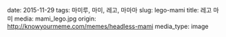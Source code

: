 date: 2015-11-29
tags: 마미루, 마미, 레고, 마마마
slug: lego-mami
title: 레고 마미
media: mami_lego.jpg
origin: http://knowyourmeme.com/memes/headless-mami
media_type: image
